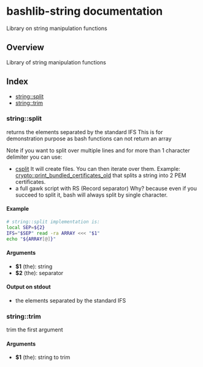 # bashlib-string documentation

Library on string manipulation functions

## Overview

Library of string manipulation functions

## Index

* [string::split](#stringsplit)
* [string::trim](#stringtrim)

### string::split

returns the elements separated by the standard IFS
This is for demonstration purpose as bash functions can not return an array

Note if you want to split over multiple lines and for more than 1 character delimiter
you can use:
* [csplit](https://www.gnu.org/software/coreutils/manual/html_node/csplit-invocation.html#csplit-invocation)
It will create files. You can then iterate over them.
Example: [crypto::print_bundled_certificates_old](https://github.com/gerardnico/bash-lib/lib/bashlib-crypto.sh) that splits a string into 2 PEM certificates.
* a full gawk script with RS (Record separator)
Why? because even if you succeed to split it, bash will always split by single character.

#### Example

```bash
# string::split implementation is:
local SEP=${2}
IFS="$SEP" read -ra ARRAY <<< "$1"
echo "${ARRAY[@]}"
```

#### Arguments

* **$1** (the): string
* **$2** (the): separator

#### Output on stdout

* the elements separated by the standard IFS

### string::trim

trim the first argument

#### Arguments

* **$1** (the): string to trim

